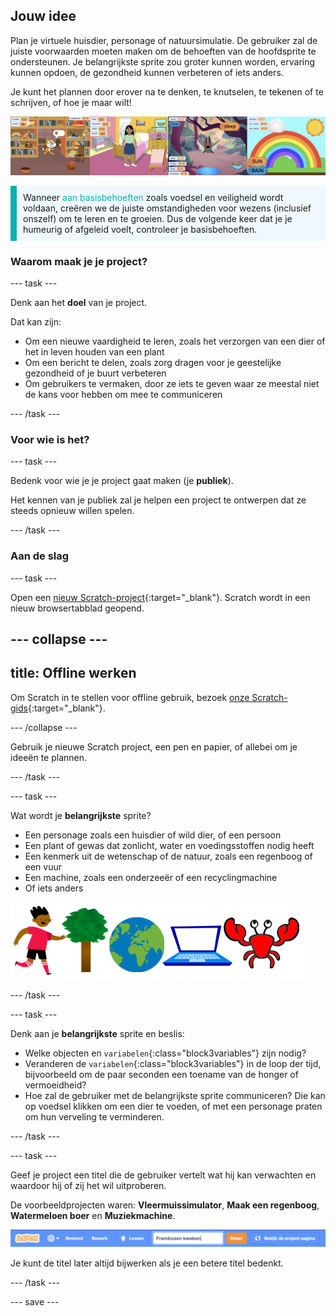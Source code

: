 ## Jouw idee

Plan je virtuele huisdier, personage of natuursimulatie. De gebruiker zal de juiste voorwaarden moeten maken om de behoeften van de hoofdsprite te ondersteunen. Je belangrijkste sprite zou groter kunnen worden, ervaring kunnen opdoen, de gezondheid kunnen verbeteren of iets anders.

Je kunt het plannen door erover na te denken, te knutselen, te tekenen of te schrijven, of hoe je maar wilt!

![](images/step2_image.png)

<p style="border-left: solid; border-width:10px; border-color: #0faeb0; background-color: aliceblue; padding: 10px;">
Wanneer <span style="color: #0faeb0">aan basisbehoeften</span> zoals voedsel en veiligheid wordt voldaan, creëren we de juiste omstandigheden voor wezens (inclusief onszelf) om te leren en te groeien. Dus de volgende keer dat je je humeurig of afgeleid voelt, controleer je basisbehoeften.  
</p>

### Waarom maak je je project?

--- task ---

Denk aan het **doel** van je project.

Dat kan zijn:
- Om een nieuwe vaardigheid te leren, zoals het verzorgen van een dier of het in leven houden van een plant
- Om een bericht te delen, zoals zorg dragen voor je geestelijke gezondheid of je buurt verbeteren
- Om gebruikers te vermaken, door ze iets te geven waar ze meestal niet de kans voor hebben om mee te communiceren

--- /task ---

### Voor wie is het?

--- task ---

Bedenk voor wie je je project gaat maken (je **publiek**).

Het kennen van je publiek zal je helpen een project te ontwerpen dat ze steeds opnieuw willen spelen.

--- /task ---

### Aan de slag

--- task ---

Open een [nieuw Scratch-project](http://rpf.io/scratch-new){:target="_blank"}. Scratch wordt in een nieuw browsertabblad geopend.

--- collapse ---
---
title: Offline werken
---

Om Scratch in te stellen voor offline gebruik, bezoek [onze Scratch-gids](https://learning-admin.raspberrypi.org/nl-NL/projects/getting-started-scratch/1){:target="_blank"}.

--- /collapse ---

Gebruik je nieuwe Scratch project, een pen en papier, of allebei om je ideeën te plannen.

--- /task ---

--- task ---

Wat wordt je **belangrijkste** sprite?
+ Een personage zoals een huisdier of wild dier, of een persoon
+ Een plant of gewas dat zonlicht, water en voedingsstoffen nodig heeft
+ Een kenmerk uit de wetenschap of de natuur, zoals een regenboog of een vuur
+ Een machine, zoals een onderzeeër of een recyclingmachine
+ Of iets anders

![Enkele voorbeelden van sprites die kunnen worden gebruikt; een krab, een boom, de wereld, een laptop.](images/sprite-examples.png)

--- /task ---

--- task ---

Denk aan je **belangrijkste** sprite en beslis:

+ Welke objecten en `variabelen`{:class="block3variables"} zijn nodig?
+ Veranderen de `variabelen`{:class="block3variables"} in de loop der tijd, bijvoorbeeld om de paar seconden een toename van de honger of vermoeidheid?
+ Hoe zal de gebruiker met de belangrijkste sprite communiceren? Die kan op voedsel klikken om een dier te voeden, of met een personage praten om hun verveling te verminderen.

--- /task ---

--- task ---

Geef je project een titel die de gebruiker vertelt wat hij kan verwachten en waardoor hij of zij het wil uitproberen.

De voorbeeldprojecten waren: **Vleermuissimulator**, **Maak een regenboog**, **Watermeloen boer** en **Muziekmachine**.

![De Scratch menubalk met projectnaam ingevuld.](images/project-name.png)

Je kunt de titel later altijd bijwerken als je een betere titel bedenkt.

--- /task ---

--- save ---
